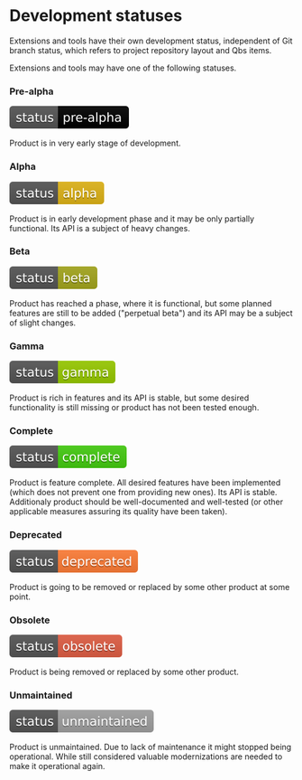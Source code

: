 # Development statuses

Extensions and tools have their own development status, independent of Git branch status, which refers to project repository layout
and Qbs items.

Extensions and tools may have one of the following statuses.

### Pre-alpha

![Pre-alpha status badge](images/status-pre.svg)

Product is in very early stage of development.

### Alpha

![Alpha status badge](images/status-alpha.svg)

Product is in early development phase and it may be only partially functional. Its API is a subject of heavy changes.

### Beta

![Beta status badge](images/status-beta.svg)

Product has reached a phase, where it is functional, but some planned features are still to be added ("perpetual beta") and its API
may be a subject of slight changes.

### Gamma

![Gamma status badge](images/status-gamma.svg)

Product is rich in features and its API is stable, but some desired functionality is still missing or product has not
been tested enough.

### Complete

![Complete status badge](images/status-complete.svg)

Product is feature complete. All desired features have been implemented (which does not prevent one from providing new
ones). Its API is stable. Additionaly product should be well-documented and well-tested (or other applicable measures assuring
its quality have been taken).

### Deprecated

![Deprecated status badge](images/status-deprecated.svg)

Product is going to be removed or replaced by some other product at some point.

### Obsolete

![Obsolete status badge](images/status-obsolete.svg)

Product is being removed or replaced by some other product.

### Unmaintained

![Unmaintained status badge](images/status-unmaintained.svg)

Product is unmaintained. Due to lack of maintenance it might stopped being operational. While still considered
valuable modernizations are needed to make it operational again.


